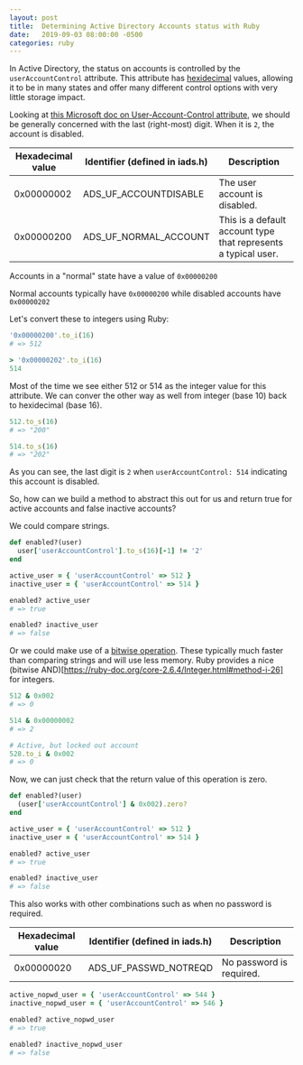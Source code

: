 ```yaml
---
layout: post
title:  Determining Active Directory Accounts status with Ruby
date:   2019-09-03 08:00:00 -0500
categories: ruby
---
```


In Active Directory, the status on accounts is controlled by the `userAccountControl` attribute. This attribute has [hexidecimal](https://stackoverflow.com/questions/8186965/what-do-numbers-using-0x-notation-mean) values, allowing it to be in many states and offer many different control options with very little storage impact.

Looking at [this Microsoft doc on User-Account-Control attribute](https://docs.microsoft.com/en-us/windows/win32/adschema/a-useraccountcontrol), we should be generally concerned with the last (right-most) digit. When it is `2`, the account is disabled.

Hexadecimal value|Identifier (defined in iads.h)|Description
-|-|-
0x00000002|ADS_UF_ACCOUNTDISABLE|The user account is disabled.
0x00000200|ADS_UF_NORMAL_ACCOUNT|This is a default account type that represents a typical user.

Accounts in a "normal" state have a value of `0x00000200`

Normal accounts typically have `0x00000200` while disabled accounts have `0x00000202`

Let's convert these to integers using Ruby:

```ruby
'0x00000200'.to_i(16)
# => 512

> '0x00000202'.to_i(16)
514
```

Most of the time we see either 512 or 514 as the integer value for this attribute. We can conver the other way as well from integer (base 10) back to hexidecimal (base 16).

```ruby
512.to_s(16)
# => "200"

514.to_s(16)
# => "202"
```

As you can see, the last digit is `2` when `userAccountControl: 514` indicating this account is disabled.

So, how can we build a method to abstract this out for us and return true for active accounts and false inactive accounts?

We could compare strings.

```ruby
def enabled?(user)
  user['userAccountControl'].to_s(16)[-1] != '2'
end

active_user = { 'userAccountControl' => 512 }
inactive_user = { 'userAccountControl' => 514 }

enabled? active_user
# => true

enabled? inactive_user
# => false
```

Or we could make use of a [bitwise operation](https://en.m.wikipedia.org/wiki/Bitwise_operation). These typically much faster than comparing strings and will use less memory. Ruby provides a nice (bitwise AND)[https://ruby-doc.org/core-2.6.4/Integer.html#method-i-26] for integers.

```ruby
512 & 0x002
# => 0

514 & 0x00000002
# => 2

# Active, but locked out account
528.to_i & 0x002
# => 0
```


Now, we can just check that the return value of this operation is zero.

```ruby
def enabled?(user)
  (user['userAccountControl'] & 0x002).zero?
end
```

```ruby
active_user = { 'userAccountControl' => 512 }
inactive_user = { 'userAccountControl' => 514 }

enabled? active_user
# => true

enabled? inactive_user
# => false
```

This also works with other combinations such as when no password is required.

Hexadecimal value|Identifier (defined in iads.h)|Description
-|-|-
0x00000020|ADS_UF_PASSWD_NOTREQD|No password is required.

```ruby
active_nopwd_user = { 'userAccountControl' => 544 }
inactive_nopwd_user = { 'userAccountControl' => 546 }

enabled? active_nopwd_user
# => true

enabled? inactive_nopwd_user
# => false
```
